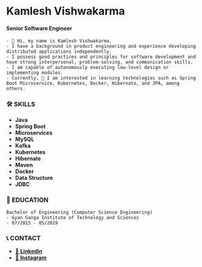 # Kamlesh Vishwakarma

#### Senior Software Engineer

```text
- 👋 Hi, my name is Kamlesh Vishwakarma. 
- I have a background in product engineering and experience developing distributed applications independently. 
- I possess good practices and principles for software development and have strong interpersonal, problem-solving, and communication skills. 
- I am capable of autonomously executing low-level design or implementing modules. 
- Currently, 👀 I am interested in learning technologies such as Spring Boot Microservice, Kubernetes, Docker, Hibernate, and JPA, among others.
```

### 🛠️ SKILLS

* **Java**
* **Spring Boot**
* **Microservices**
* **MySQL**
* **Kafka**
* **Kubernetes**
* **Hibernate**
* **Maven**
* **Docker**
* **Data Structure**
* **JDBC**

### 🏢 EDUCATION

```text
Bachelor of Engineering (Computer Science Engineering)
- Gyan Ganga Institute of Technology and Sciences
- 07/2015 - 05/2019
```

### 📞 CONTACT

* [📎 **Linkedin**](https://www.linkedin.com/in/kamlesh-vishwakarma-in/)
* [📎 **Instagram**](https://www.instagram.com/karthik.vishwakarma_/)